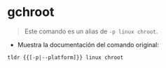 # gchroot

> Este comando es un alias de `-p linux chroot`.

- Muestra la documentación del comando original:

`tldr {{[-p|--platform]}} linux chroot`
